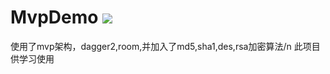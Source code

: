 # MvpDemo ![](https://img.shields.io/badge/author-widly-red.svg)
使用了mvp架构，dagger2,room,并加入了md5,sha1,des,rsa加密算法/n
此项目供学习使用
